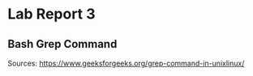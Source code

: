 # Lab Report 3

## Bash Grep Command

Sources: https://www.geeksforgeeks.org/grep-command-in-unixlinux/
